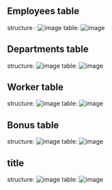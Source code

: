 ## Employees table
structure : 
![image](https://github.com/user-attachments/assets/b440deac-6ada-4616-a941-865ff025df9c)
table:
![image](https://github.com/user-attachments/assets/3c689a95-172e-43ca-a52e-dc3eda621604)

## Departments table
structure:
![image](https://github.com/user-attachments/assets/16f0fa13-4abb-4388-946b-5d404e943aa7)
table:
![image](https://github.com/user-attachments/assets/c8d4365e-93aa-4ea6-be75-cc7364f2b2d7)

## Worker table
structure:
![image](https://github.com/user-attachments/assets/4c281773-a532-463c-ac5f-f3815fb72555)
table:
![image](https://github.com/user-attachments/assets/98a83255-6fe2-49a9-a1b4-914f77ed3dcb)

## Bonus table
structure:
![image](https://github.com/user-attachments/assets/d87777f7-c362-4787-bfb4-e42466ff522d)
table:
![image](https://github.com/user-attachments/assets/d601eee1-2c45-4c09-8b5c-fa108b1f137b)

## title
structure:
![image](https://github.com/user-attachments/assets/71f06984-9d44-4b1d-a6dd-c7e3bee32ace)
table:
![image](https://github.com/user-attachments/assets/b10fd641-714d-4dac-919a-028ba1f94a80)







